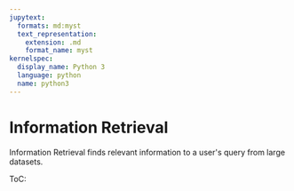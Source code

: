 ```yaml
---
jupytext:
  formats: md:myst
  text_representation:
    extension: .md
    format_name: myst
kernelspec:
  display_name: Python 3
  language: python
  name: python3
---
```

# Information Retrieval
Information Retrieval finds relevant information to a user's query from large datasets.

ToC:
```{tableofcontents}
```